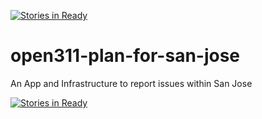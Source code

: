 [![Stories in Ready](https://badge.waffle.io/codeforsanjose/open311-plan-for-san-jose.png?label=ready&title=Ready)](https://waffle.io/codeforsanjose/open311-plan-for-san-jose)
# open311-plan-for-san-jose
An App and Infrastructure to report issues within San Jose

[![Stories in Ready](https://badge.waffle.io/codeforsanjose/open311-plan-for-san-jose.png?label=ready&title=Ready)](http://waffle.io/codeforsanjose/open311-plan-for-san-jose)
